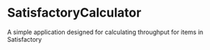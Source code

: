 # SatisfactoryCalculator
A simple application designed for calculating throughput for items in Satisfactory
